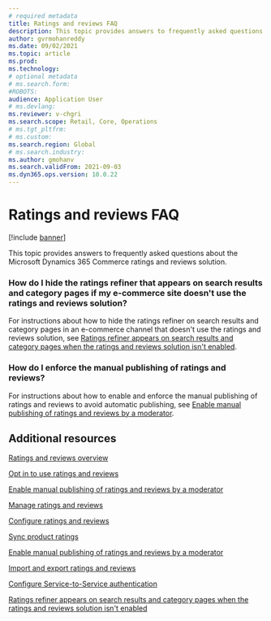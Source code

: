 ```yaml
---
# required metadata
title: Ratings and reviews FAQ
description: This topic provides answers to frequently asked questions about the Microsoft Dynamics 365 Commerce ratings and reviews solution.
author: gvrmohanreddy
ms.date: 09/02/2021
ms.topic: article
ms.prod: 
ms.technology: 
# optional metadata
# ms.search.form: 
#ROBOTS: 
audience: Application User
# ms.devlang: 
ms.reviewer: v-chgri
ms.search.scope: Retail, Core, Operations
# ms.tgt_pltfrm: 
# ms.custom: 
ms.search.region: Global
# ms.search.industry: 
ms.author: gmohanv
ms.search.validFrom: 2021-09-03
ms.dyn365.ops.version: 10.0.22
---
```


# Ratings and reviews FAQ

[!include [banner](includes/banner.md)]

This topic provides answers to frequently asked questions about the Microsoft Dynamics 365 Commerce ratings and reviews solution.

### How do I hide the ratings refiner that appears on search results and category pages if my e-commerce site doesn't use the ratings and reviews solution?

For instructions about how to hide the ratings refiner on search results and category pages in an e-commerce channel that doesn't use the ratings and reviews solution, see [Ratings refiner appears on search results and category pages when the ratings and reviews solution isn't enabled](troubleshoot/hide-ratings-refiner.md).

### How do I enforce the manual publishing of ratings and reviews?

For instructions about how to enable and enforce the manual publishing of ratings and reviews to avoid automatic publishing, see [Enable manual publishing of ratings and reviews by a moderator](manual-publish-rating-reviews.md).

## Additional resources

[Ratings and reviews overview](ratings-reviews-overview.md)

[Opt in to use ratings and reviews](opt-in-ratings-reviews.md)

[Enable manual publishing of ratings and reviews by a moderator](manual-publish-rating-reviews.md)

[Manage ratings and reviews](manage-reviews.md)

[Configure ratings and reviews](configure-ratings-reviews.md)

[Sync product ratings](sync-product-ratings.md)

[Enable manual publishing of ratings and reviews by a moderator](manual-publish-rating-reviews.md)

[Import and export ratings and reviews](import-export-reviews.md)

[Configure Service-to-Service authentication](service-to-service-auth.md)

[Ratings refiner appears on search results and category pages when the ratings and reviews solution isn't enabled](troubleshoot/hide-ratings-refiner.md)
